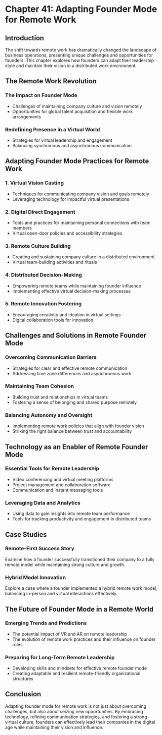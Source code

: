 # Chapter 41: Adapting Founder Mode for Remote Work

## Introduction

The shift towards remote work has dramatically changed the landscape of business operations, presenting unique challenges and opportunities for founders. This chapter explores how founders can adapt their leadership style and maintain their vision in a distributed work environment.

## The Remote Work Revolution

### The Impact on Founder Mode
- Challenges of maintaining company culture and vision remotely
- Opportunities for global talent acquisition and flexible work arrangements

### Redefining Presence in a Virtual World
- Strategies for virtual leadership and engagement
- Balancing synchronous and asynchronous communication

## Adapting Founder Mode Practices for Remote Work

### 1. Virtual Vision Casting
- Techniques for communicating company vision and goals remotely
- Leveraging technology for impactful virtual presentations

### 2. Digital Direct Engagement
- Tools and practices for maintaining personal connections with team members
- Virtual open-door policies and accessibility strategies

### 3. Remote Culture Building
- Creating and sustaining company culture in a distributed environment
- Virtual team-building activities and rituals

### 4. Distributed Decision-Making
- Empowering remote teams while maintaining founder influence
- Implementing effective virtual decision-making processes

### 5. Remote Innovation Fostering
- Encouraging creativity and ideation in virtual settings
- Digital collaboration tools for innovation

## Challenges and Solutions in Remote Founder Mode

### Overcoming Communication Barriers
- Strategies for clear and effective remote communication
- Addressing time zone differences and asynchronous work

### Maintaining Team Cohesion
- Building trust and relationships in virtual teams
- Fostering a sense of belonging and shared purpose remotely

### Balancing Autonomy and Oversight
- Implementing remote work policies that align with founder vision
- Striking the right balance between trust and accountability

## Technology as an Enabler of Remote Founder Mode

### Essential Tools for Remote Leadership
- Video conferencing and virtual meeting platforms
- Project management and collaboration software
- Communication and instant messaging tools

### Leveraging Data and Analytics
- Using data to gain insights into remote team performance
- Tools for tracking productivity and engagement in distributed teams

## Case Studies

### Remote-First Success Story
Examine how a founder successfully transitioned their company to a fully remote model while maintaining strong culture and growth.

### Hybrid Model Innovation
Explore a case where a founder implemented a hybrid remote work model, balancing in-person and virtual interactions effectively.

## The Future of Founder Mode in a Remote World

### Emerging Trends and Predictions
- The potential impact of VR and AR on remote leadership
- The evolution of remote work practices and their influence on founder roles

### Preparing for Long-Term Remote Leadership
- Developing skills and mindsets for effective remote founder mode
- Creating adaptable and resilient remote-friendly organizational structures

## Conclusion

Adapting founder mode for remote work is not just about overcoming challenges, but also about seizing new opportunities. By embracing technology, refining communication strategies, and fostering a strong virtual culture, founders can effectively lead their companies in the digital age while maintaining their vision and influence.

